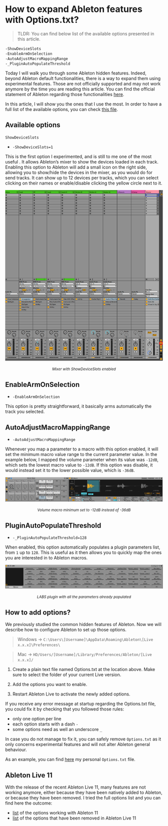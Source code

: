 # How to expand Ableton features with Options.txt?
> TLDR: You can find below list of the available options presented in this article.
```
-ShowDeviceSlots
-EnableArmOnSelection
-AutoAdjustMacroMappingRange
-_PluginAutoPopulateThreshold
```

Today I will walk you through some Ableton hidden features. Indeed, beyond Ableton default functionalities, there is a way to expand them using experimental features. Those are not officially supported and may not work anymore by the time you are reading this article. You can find the official statement of Ableton regarding those functionalities [here](https://help.ableton.com/hc/en-us/articles/209772865-Le-fichier-Options-txt).

In this article, I will show you the ones that I use the most. In order to have a full list of the available options, you can check [this file](../../options_txt/lists/full_options_list.txt).

## Available options
`ShowDeviceSlots`

- `-ShowDeviceSlots=1`

This is the first option I experimented, and is still to me one of the most useful . It allows Ableton’s mixer to show the devices loaded in each track. Enabling this option to Ableton will add a small icon on the right side, allowing you to show/hide the devices in the mixer, as you would do for send tracks. It can show up to 12 devices per tracks, which you can select clicking on their names or enable/disable clicking the yellow circle next to it.

<div align="center"><img src="assets/0_show_device_slots.png" alt="Mixer with ShowDeviceSlots enabled"><p><small><i>Mixer with ShowDeviceSlots enabled</i></small></p></div>

## EnableArmOnSelection
- `-EnableArmOnSelection`

This option is pretty straightforward, it basically arms automatically the track you selected.

## AutoAdjustMacroMappingRange
- `-AutoAdjustMacroMappingRange`

Whenever you map a parameter to a macro with this option enabled, it will set the minimum macro value range to the current parameter value. In the example below, I mapped the volume parameter when its value was `-12dB`, which sets the lowest macro value to `-12dB`. If this option was disable, it would instead set it to the lower possible value, which is `-36dB`.

<div align="center"><img src="assets/1_auto_adjust_macro_mapping_range.png" alt="Volume macro minimum set to -12dB instead of -36dB"><p><small><i>Volume macro minimum set to -12dB instead of -36dB</i></small></p></div>

## PluginAutoPopulateThreshold
- `-_PluginAutoPopulateThreshold=128`

When enabled, this option automatically populates a plugin parameters list, from `1` up to `128`. This is useful as it then allows you to quickly map the ones you are interested in to Ableton macros.

<div align="center"><img src="assets/2_plugin_auto_populate_threshold.png" alt="LABS plugin with all the parameters already populated"><p><small><i>LABS plugin with all the parameters already populated</i></small></p></div>

## How to add options?
We previously studied the common hidden features of Ableton. Now we will describe how to configure Ableton to set up those options.

> Windows → `C:\Users\[Username]\AppData\Roaming\Ableton\[Live x.x.x]\Preferences\`

> Mac → `HD/Users/[Username]/Library/Preferences/Ableton/[Live x.x.x]/`

1. Create a plain text file named Options.txt at the location above. Make sure to select the folder of your current Live version.

2. Add the options you want to enable.

3. Restart Ableton Live to activate the newly added options.

If you receive any error message at startup regarding the Options.txt file, you could fix it by checking that you followed those rules:
- only one option per line
- each option starts with a dash `-`
- some options need as well an underscore `_`

In case you do not manage to fix it, you can safely remove `Options.txt` as it only concerns experimental features and will not alter Ableton general behaviour.

As an example, you can find [here](../../options_txt/Options.txt) my personal `Options.txt` file.

## Ableton Live 11
With the release of the recent Ableton Live 11, many features are not working anymore, either because they have been natively added to Ableton, or because they have been removed. I tried the full options list and you can find here the outcome:
- [list](../../options_txt/lists/options_available_live_11.txt) of the options working with Ableton 11
- [list](../../options_txt/lists/options_removed_live_11.txt) of the options that have been removed in Ableton Live 11